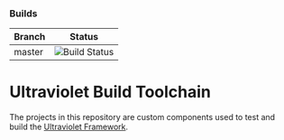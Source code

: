 ### Builds
| Branch       | Status |
|--------------|--------|
| master       | ![Build Status](http://dev.twistedlogik.net:8085/plugins/servlet/wittified/build-status/TLUV-BUILD) |

Ultraviolet Build Toolchain
===========================

The projects in this repository are custom components used to test and build the [Ultraviolet Framework](https://github.com/tlgkccampbell/ultraviolet).
